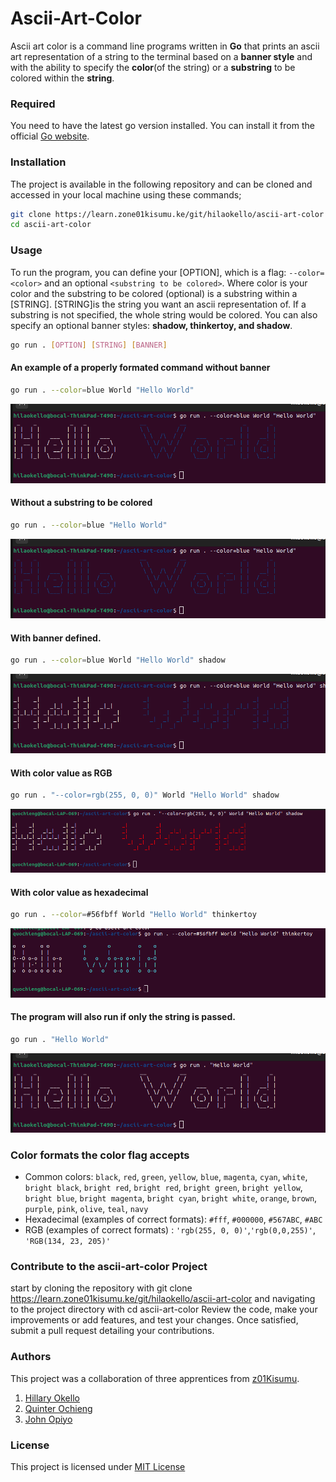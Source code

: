 # Ascii-Art-Color

Ascii art color is a command line programs written in **Go** that prints an ascii art representation of a string to the terminal based on a **banner style** and with the ability to specify the **color**(of the string) or a **substring** to be colored within the **string**.

### Required
You need to have the latest go version installed. You can install it from the official [Go website](https://go.dev/doc/install).

### Installation
The project is available in the following repository and can be cloned and accessed in your local machine using these commands;
```bash
git clone https://learn.zone01kisumu.ke/git/hilaokello/ascii-art-color
cd ascii-art-color
```
### Usage
To run the program, you can define your [OPTION], which is a flag: `--color=<color>`  and an optional `<substring to be colored>`. Where color is your color and the substring to be colored (optional) is a substring within a [STRING]. [STRING]is the string you want an ascii representation of. If a substring is not specified, the whole string would be colored. You can also specify an optional banner styles: **shadow, thinkertoy, and shadow**.

```bash
go run . [OPTION] [STRING] [BANNER]
```
#### An example of a properly formated command without banner

```bash
go run . --color=blue World "Hello World"
```
![alt text](images/image1.png)
#### Without a substring to be colored

```bash
go run . --color=blue "Hello World"
```
![alt text](images/image2.png)
#### With banner defined.
```bash
go run . --color=blue World "Hello World" shadow
```
![text](images/image3.png)
#### With color value as RGB
```bash
go run . "--color=rgb(255, 0, 0)" World "Hello World" shadow
```
![text](images/image6.png)
#### With color value as hexadecimal
```bash
go run . --color=#56fbff World "Hello World" thinkertoy
```
![text](images/image5.png)
#### The program will also run if only the string is passed.
```bash
go run . "Hello World"
```
![text](images/image4.png)
### Color formats the color flag accepts
- Common colors: `black`, `red`, `green`, `yellow`, `blue`, `magenta`, `cyan`, `white`, `bright black`, `bright red`, `bright red`, `bright green`, `bright yellow`, `bright blue`, `bright magenta`, `bright cyan`, `bright white`, `orange`, `brown`, `purple`, `pink`, `olive`, `teal`, `navy`
- Hexadecimal (examples of correct formats): `#fff`, `#000000`, `#567ABC`, `#ABC`
- RGB (examples of correct formats) : `'rgb(255, 0, 0)'`,`'rgb(0,0,255)'`, `'RGB(134, 23, 205)'`
### Contribute to the ascii-art-color Project

start by cloning the repository with git clone https://learn.zone01kisumu.ke/git/hilaokello/ascii-art-color and navigating to the project directory with cd ascii-art-color Review the code, make your improvements or add features, and test your changes. Once satisfied, submit a pull request detailing your contributions. 

### Authors
This project was a collaboration of  three apprentices from [z01Kisumu](https://www.zone01kisumu.ke/). 

1. [Hillary Okello](https://github.com/HilaryOkello)
2. [Quinter Ochieng](https://github.com/apondi-art)
3. [John Opiyo](https://github.com/SidneyOps75)

### License

This project is licensed under  [MIT License](./LICENSE)
